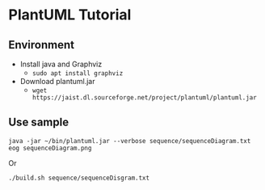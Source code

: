 # PlantUML Tutorial

## Environment

- Install java and Graphviz
  - `sudo apt install graphviz`
- Download plantuml.jar
  - `wget https://jaist.dl.sourceforge.net/project/plantuml/plantuml.jar` 

## Use sample

```shell
java -jar ~/bin/plantuml.jar --verbose sequence/sequenceDiagram.txt
eog sequenceDiagram.png
```

Or

```shell
./build.sh sequence/sequenceDisgram.txt
```

